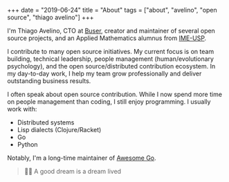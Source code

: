 +++
date = "2019-06-24"
title = "About"
tags = ["about", "avelino", "open source", "thiago avelino"]
+++

I'm Thiago Avelino, CTO at [Buser](https://linkedin.com/company/buserbrasil/), creator and maintainer of several open source projects, and an Applied Mathematics alumnus from [IME-USP](https://www.ime.usp.br).

I contribute to many open source initiatives. My current focus is on team building, technical leadership, people management (human/evolutionary psychology), and the open source/distributed contribution ecosystem. In my day-to-day work, I help my team grow professionally and deliver outstanding business results.

I often speak about open source contribution. While I now spend more time on people management than coding, I still enjoy programming. I usually work with:

- Distributed systems
- Lisp dialects (Clojure/Racket)
- Go
- Python

Notably, I'm a long-time maintainer of [Awesome Go](https://github.com/avelino/awesome-go).

> 🚴‍♂️ A good dream is a dream lived
